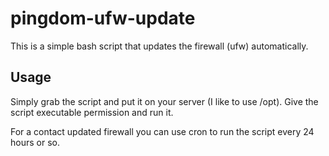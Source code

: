 # pingdom-ufw-update
This is a simple bash script that updates the firewall (ufw) automatically.

## Usage
Simply grab the script and put it on your server (I like to use /opt). Give the script executable permission and run it.

For a contact updated firewall you can use cron to run the script every 24 hours or so.

